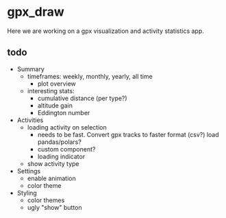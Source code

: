 # gpx_draw

Here we are working on a gpx visualization and activity statistics app.

## todo

- Summary
    - timeframes: weekly, monthly, yearly, all time
        - plot overview
    - interesting stats:
        - cumulative distance (per type?)
        - altitude gain
        - Eddington number
- Activities
    - loading activity on selection
        - needs to be fast. Convert gpx tracks to faster format (csv?) load pandas/polars?
        - custom component? 
        - loading indicator
    - show activity type
- Settings
    - enable animation
    - color theme
- Styling
    - color themes
    - ugly "show" button
